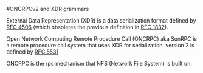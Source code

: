 #ONCRPCv2 and XDR grammars

External Data Representation (XDR) is a data serialization format defined 
by [RFC 4506](https://tools.ietf.org/html/rfc4506) (which obsoletes the 
previous definition in  [RFC 1832](https://tools.ietf.org/html/rfc1832)).

Open Network Computing Remote Procedure Call (ONCRPC) aka SunRPC is a 
remote procedure call system that uses XDR for serialization. version 2 
is defined by [RFC 5531](https://tools.ietf.org/html/rfc5531)

ONCRPC is the rpc mechanism that NFS (Network File System) is built on.